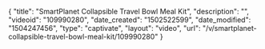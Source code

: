 {
    "title": "SmartPlanet Collapsible Travel Bowl Meal Kit",
    "description": "",
    "videoid": "109990280",
    "date_created": "1502522599",
    "date_modified": "1504247456",
    "type": "captivate",
    "layout": "video",
    "url": "\/v\/smartplanet-collapsible-travel-bowl-meal-kit\/109990280"
}